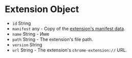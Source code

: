 # Extension Object

* `id` String
* `manifest` any - Copy of the [extension's manifest data](https://developer.chrome.com/extensions/manifest).
* `name` String - Име
* `path` String - The extension's file path.
* `version` String
* `url` String - The extension's `chrome-extension://` URL.
